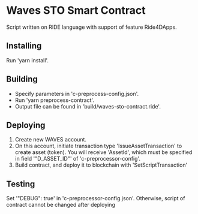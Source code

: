 # Waves STO Smart Contract

Script written on RIDE language with support of feature Ride4DApps.

## Installing

Run 'yarn install'.

## Building

- Specify parameters in 'c-preprocess-config.json'.
- Run 'yarn preprocess-contract'.
- Output file can be found in 'build/waves-sto-contract.ride'.

## Deploying
1. Create new WAVES account.
2. On this account, initiate transaction type 'IssueAssetTransaction' to create asset (token). You will receive 'AssetId', which must be specified in field '"D_ASSET_ID"' of 'c-preprocessor-config'.
3. Build contract, and deploy it to blockchain with 'SetScriptTransaction'

## Testing

Set '"DEBUG": true' in 'c-preprocessor-config.json'. Otherwise, script of contract cannot be changed after deploying
